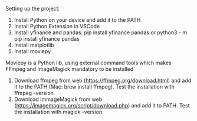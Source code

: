 Setting up the project:
  1. Install Python on your device and add it to the PATH
  2. Install Python Extension in VSCode
  3. Install yfinance and pandas: pip install yfinance pandas or python3 - m pip install yfinance pandas
  4. Install matplotlib
  5. Install moviepy
     
Moviepy is a Python lib, using external command tools which makes FFmpeg and ImageMagick mandatory to be installed
  1. Download ffmpeg from web (https://ffmpeg.org/download.html) and add it to the PATH (Mac: brew install ffmpeg). Test the installation with ffmpeg -version
  2. Download ImmageMagick from web (https://imagemagick.org/script/download.php) and add it to PATH. Test the installation with magick -version
